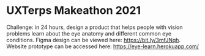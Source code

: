 # UXTerps Makeathon 2021
Challenge: in 24 hours, design a product that helps people with vision problems learn about the eye anatomy and different common eye conditions. Figma design can be viewed here: https://bit.ly/3mfJNqh. Website prototype can be accessed here: https://eye-learn.herokuapp.com/
